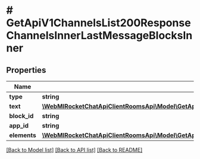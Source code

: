 # # GetApiV1ChannelsList200ResponseChannelsInnerLastMessageBlocksInner

## Properties

Name | Type | Description | Notes
------------ | ------------- | ------------- | -------------
**type** | **string** |  | [optional]
**text** | [**\WebMIRocketChatApiClientRoomsApi\Model\GetApiV1ChannelsList200ResponseChannelsInnerLastMessageBlocksInnerText**](GetApiV1ChannelsList200ResponseChannelsInnerLastMessageBlocksInnerText.md) |  | [optional]
**block_id** | **string** |  | [optional]
**app_id** | **string** |  | [optional]
**elements** | [**\WebMIRocketChatApiClientRoomsApi\Model\GetApiV1ChannelsList200ResponseChannelsInnerLastMessageBlocksInnerElementsInner[]**](GetApiV1ChannelsList200ResponseChannelsInnerLastMessageBlocksInnerElementsInner.md) |  | [optional]

[[Back to Model list]](../../README.md#models) [[Back to API list]](../../README.md#endpoints) [[Back to README]](../../README.md)
